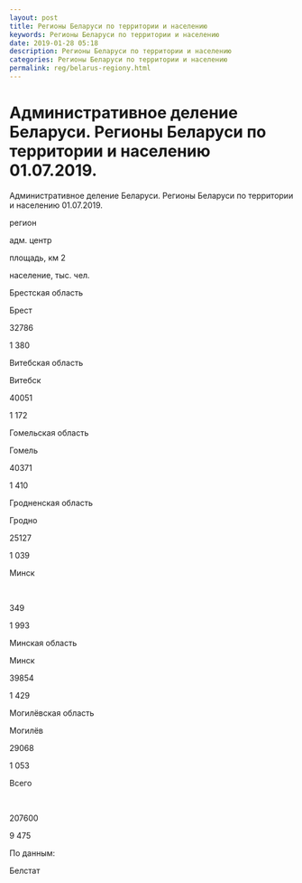 ```yaml
---
layout: post
title: Регионы Беларуси по территории и населению 
keywords: Регионы Беларуси по территории и населению
date: 2019-01-28 05:18
description: Регионы Беларуси по территории и населению
categories: Регионы Беларуси по территории и населению
permalink: reg/belarus-regiony.html
---
```


# Административное деление Беларуси. Регионы Беларуси по территории и населению 01.07.2019.


Административное деление Беларуси. Регионы Беларуси по территории и населению 01.07.2019.









регион


адм. центр


площадь, км
2


население, тыс. чел.






Брестская область


Брест


32786


1 380






Витебская область


Витебск


40051


1 172






Гомельская область


Гомель


40371


1 410






Гродненская область


Гродно


25127


1 039






Минск 


 


349


1 993






Минская область


Минск


39854


1 429






Могилёвская область


Могилёв 


29068


1 053






Всего


 


207600


9 475










По данным:


Белстат



		
